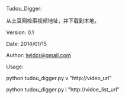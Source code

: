 Tudou_Digger:

从土豆网检索视频地址，并下载到本地。

Version:
0.1

Date:
2014/01/15

Author:
lwldcr@gmail.com

Usage:

python tudou_digger.py v "http://video_url"

python tudou_digger.py l "http://vidoe_list_url"
